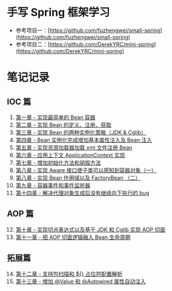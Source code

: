 # 手写 Spring 框架学习

- 参考项目一：[https://github.com/fuzhengwei/small-spring](https://github.com/fuzhengwei/small-spring)
- 参考项目二：[https://github.com/DerekYRC/mini-spring](https://github.com/DerekYRC/mini-spring)

# 笔记记录

## IOC 篇

1. [第一章 - 实现最简单的 Bean 容器](https://github.com/niuxvdong/small-spring/blob/master/small-spring-01/README.md)
2. [第二章 - 实现 Bean 的定义、注册、获取](https://github.com/niuxvdong/small-spring/blob/master/small-spring-02/README.md)
3. [第三章 - 实现 Bean 的两种实例化策略（JDK & Cglib）](https://github.com/niuxvdong/small-spring/blob/master/small-spring-03/README.md)
4. [第四章 - Bean 实例化完成增加基本属性注入及 Bean 注入](https://github.com/niuxvdong/small-spring/blob/master/small-spring-04/README.md)
5. [第五章 - 实现资源加载器加载 xml 文件注册 Bean](https://github.com/niuxvdong/small-spring/blob/master/small-spring-05/README.md)
6. [第六章 - 应用上下文 ApplicationContext 实现](https://github.com/niuxvdong/small-spring/blob/master/small-spring-06/README.md)
7. [第七章 - 增加初始化方法和销毁方法](https://github.com/niuxvdong/small-spring/blob/master/small-spring-07/README.md)
8. [第八章 - 实现 Aware 接口使子类可以感知到容器对象（一）](https://github.com/niuxvdong/small-spring/blob/master/small-spring-08/README-1.md)
9. [第八章 - 实现 Bean 作用域以及 FactoryBean （二）](https://github.com/niuxvdong/small-spring/blob/master/small-spring-08/README-2.md)
10. [第九章 - 容器事件和事件监听器](https://github.com/niuxvdong/small-spring/blob/master/small-spring-09/README.md)
11. [第十四章 - 解决代理对象生成后没有继续向下执行的 bug](https://github.com/niuxvdong/small-spring/blob/master/small-spring-14/README.md)

## AOP 篇

12. [第十章 - 实现切点表达式以及基于 JDK 和 Cglib 实现 AOP 切面](https://github.com/niuxvdong/small-spring/blob/master/small-spring-10/README.md)
13. [第十一章 - 把 AOP 切面逻辑融入 Bean 生命周期](https://github.com/niuxvdong/small-spring/blob/master/small-spring-11/README.md)

## 拓展篇

14. [第十二章 - 支持包扫描和 ${} 占位符配置解析](https://github.com/niuxvdong/small-spring/blob/master/small-spring-12/README.md)
15. [第十三章 - 增加 @Value 和 @Autowired 属性自动注入](https://github.com/niuxvdong/small-spring/blob/master/small-spring-13/README.md)
